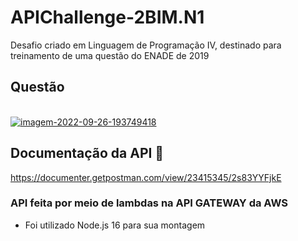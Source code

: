 # APIChallenge-2BIM.N1
Desafio criado em Linguagem de Programação IV, destinado para treinamento de uma questão do ENADE de 2019

## Questão 

<br>
<a href="https://ibb.co/MPTkP6x"><img src="https://i.ibb.co/mhs5h8V/imagem-2022-09-26-193749418.png" alt="imagem-2022-09-26-193749418" border="0"></a>


## Documentação da API 📜
https://documenter.getpostman.com/view/23415345/2s83YYFjkE

### API feita por meio de lambdas na API GATEWAY da AWS

- Foi utilizado Node.js 16 para sua montagem
<br>

